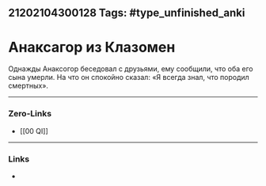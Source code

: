 21202104300128
Tags: #type_unfinished_anki
---
# Анаксагор из Клазомен

Однажды Анаксогор беседовал с друзьями, ему сообщили, что оба его сына умерли. На что он спокойно сказал: «Я всегда знал, что породил смертных».

---
### Zero-Links
- [[00 QI]]
---
### Links
-
